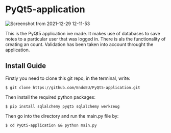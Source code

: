 # PyQt5-application

![Screenshot from 2021-12-29 12-11-53](https://user-images.githubusercontent.com/70594311/147660903-655c51e6-70c5-47ad-adec-e2a777a328ca.png)

This is the PyQt5 application ive made. It makes use of databases to save notes to a particular user that was logged in. There is als the functionality of creating an count. Validation has been taken into account throught the application.

## Install Guide

Firstly you need to clone this git repo, in the terminal, write:
```
$ git clone https://github.com/EndoEU/PyQt5-application.git
```
Then install the required python packages:
```
$ pip install sqlalchemy pyqt5 sqlalchemy werkzeug
```
Then go into the directory and run the main.py file by:
```
$ cd PyQt5-application && python main.py
```

